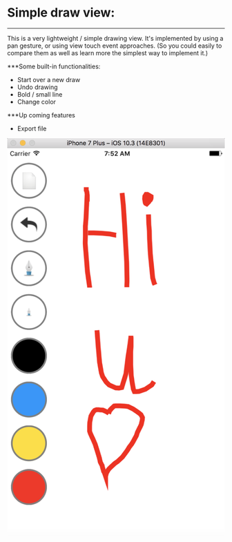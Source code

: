 # Simple draw view:
---------------------

This is a very lightweight / simple drawing view.
It's implemented by using a pan gesture, or using view touch event approaches.
(So you could easily to compare them as well as learn more the simplest way to implement it.)

***Some built-in functionalities:
+ Start over a new draw
+ Undo drawing
+ Bold / small line
+ Change color

***Up coming features
+ Export file

![Simple draw view](https://raw.githubusercontent.com/haikieu/swift-lightweight-draw-view/master/screenshot.png)

